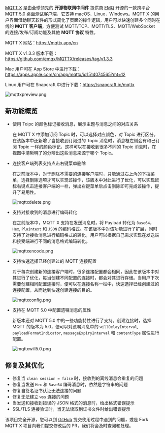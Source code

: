 
[MQTT X](https://mqttx.app/cn) 是由全球领先的 **开源物联网中间件** 提供商 [EMQ](https://emqx.cn/) 开源的一款跨平台 [MQTT 5.0](https://emqx.cn/mqtt/mqtt5) 桌面测试客户端，它支持 macOS，Linux，Windows。MQTT X 的用户界面借助聊天软件的形式简化了页面的操作逻辑，用户可以快速创建多个同时在线的 **MQTT 客户端**，方便测试 MQTT/TCP、MQTT/TLS、MQTT/WebSocket  的连接/发布/订阅功能及其他 **MQTT 协议** 特性。

MQTT X 网站：https://mqttx.app/cn

MQTT X v1.3.3 版本下载：https://github.com/emqx/MQTTX/releases/tag/v1.3.3

Mac 用户可在 App Store 中进行下载：https://apps.apple.com/cn/app/mqttx/id1514074565?mt=12

Linux 用户可在 Snapcraft 中进行下载：https://snapcraft.io/mqttx

![mqttxpreview.png](https://static.emqx.net/images/26e44fe583be1d22b0fca8da42d381e0.png)

## 新功能概览

- 使用 Toipc 的颜色标记接收消息，展示主题与消息之间的对应关系

  在 MQTT X 中添加订阅 Topic 时，可以选择对应颜色，对 Topic 进行区分。在该版本中还新增了当接收到订阅过的 Topic 消息时，消息框左侧会有和已订阅 Topic 一样的颜色标记，这样可以在接收到很多不同的 Topic 消息时，在视图中清晰明了的分辨出这些消息来源于哪个 Topic。

- 连接客户端列表支持点击右键菜单删除

  在之前版本中，对于删除不需要的连接客户端时，只能通过右上角的下拉菜单，选择删除选项才可以实现该操作，该版本中对此进行了优化，可以实现鼠标右键点击连接客户端的一栏，弹出右键菜单后点击删除即可完成该操作，提升了易用性。

   ![mqttxdelete.png](https://static.emqx.net/images/247b4af27bf276c9f6a5ca5ef2ae08b0.png)

- 支持对接收到的消息进行编码转化

  在之前版本中，MQTT X 支持在发送消息时，将 Payload 转化为 `Base64`，`Hex`, `Plaintext` 和 `JSON` 的编码格式。在该版本中对该功能进行了扩展，同时支持了对接收消息进行编码格式的转化，用户可以根据自己需求实现在发送端和接受端进行不同的消息格式编码转化。

  ![mqttxencode.png](https://static.emqx.net/images/e38e5c8b3b088fe309636f89061ec592.png)

- 支持快速选择已经创建过的 MQTT 连接配置

  对于每次创建新的连接客户端时，很多连接配置都会相同，因此在该版本中对其进行了优化，每当创建不同配置的连接时，都会对其进行存储。当用户下次需要创建相同配置连接时，便可以在连接名称一栏中，快速选择已经创建过的连接配置，从而达到快速创建连接的目的。

  ![mqttxconfig.png](https://static.emqx.net/images/cf2a890c9b9ba3ab1af0a04da93d8543.png)

- 支持在 MQTT 5.0 中配置遗嘱消息的属性

  新版本还对 MQTT 5.0 中的一些功能特性进行了支持。创建连接时，选择 MQTT 的版本为 5.0，便可以对遗嘱消息中的 `willDelayInterval`, `payloadFormatIndicator`, `messageExpiryInterval` 和 `contentType` 属性进行配置。

  ![mqttxwill5.0.png](https://static.emqx.net/images/54c5fa17474b0e3a56911dc6260b8607.png)



## 修复及其优化

- 修复当 `clean session = false` 时，接收到的离线消息会重复的问题
- 修复当发送 `Hex` 和 `Base64` 编码消息时，依然是字符串的问题
- 修复自签名证书认证无法连接的问题
- 修复无法建立 `wss` 连接的问题
- 当发送和接收到错误的 JSON 格式的消息时，给出格式错误提示
- SSL/TLS 连接验证时，当无法读取到证书文件时给出错误提示



该项目完全开源，您可以到 [GitHub](https://github.com/emqx/MQTTX/issues?q=is%3Aissue+is%3Aopen+sort%3Aupdated-desc) 提交使用过程中遇到的问题，或是 Fork MQTT X 项目向我们提交修改后的 PR，我们将会及时查阅和处理。